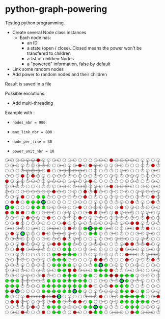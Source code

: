 # python-graph-powering
Testing python programming.

* Create several Node class instances
  - Each node has:
    - an ID
    - a state (open / close). Closed means the power won't be transfered to children
    - a list of children Nodes
    - a "powered" information, false by default
* Link some random nodes
* Add power to random nodes and their children

Result is saved in a file

Possible evolutions:
  - Add multi-threading
  
Example with :
  -     nodes_nbr = 900
  -     max_link_nbr = 800
  -     node_per_line = 30
  -     power_unit_nbr = 10
    
![Example](https://github.com/mlaffargue/test-python-graph/blob/master/example.png?raw=true)
